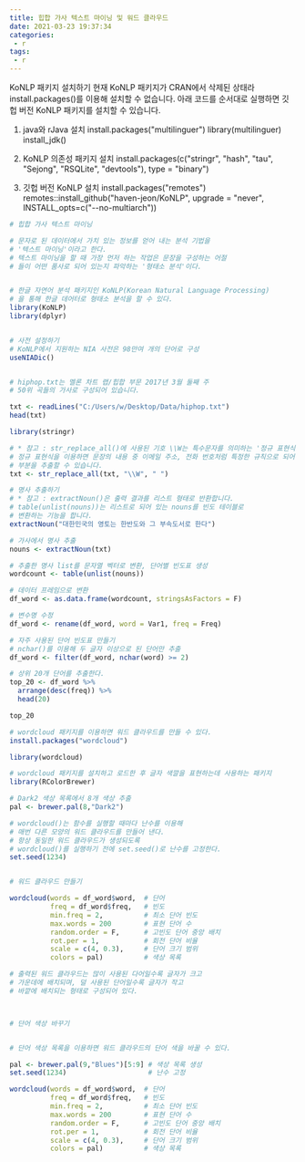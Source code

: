 ```yaml
---
title: 힙합 가사 텍스트 마이닝 및 워드 클라우드
date: 2021-03-23 19:37:34
categories:
 - r
tags:
 - r
---
```

KoNLP 패키지 설치하기
현재 KoNLP 패키지가 CRAN에서 삭제된 상태라 install.packages()를 이용해 설치할 수 없습니다.
아래 코드를 순서대로 실행하면 깃헙 버전 KoNLP 패키지를 설치할 수 있습니다.

1. java와 rJava 설치
install.packages("multilinguer")
library(multilinguer)
install_jdk()

2. KoNLP 의존성 패키지 설치
install.packages(c("stringr", "hash", "tau", "Sejong", "RSQLite", "devtools"), type = "binary")

3. 깃헙 버전 KoNLP 설치
install.packages("remotes")
remotes::install_github("haven-jeon/KoNLP", upgrade = "never", INSTALL_opts=c("--no-multiarch"))
   
```r
# 힙합 가사 텍스트 마이닝

# 문자로 된 데이터에서 가치 있는 정보를 얻어 내는 분석 기법을
# '텍스트 마이닝'이라고 한다.
# 텍스트 마이닝을 할 때 가장 먼저 하는 작업은 문장을 구성하는 어절
# 들이 어떤 품사로 되어 있는지 파악하는 '형태소 분석'이다.


# 한글 자연어 분석 패키지인 KoNLP(Korean Natural Language Processing)
# 을 통해 한글 데어터로 형태소 분석을 할 수 있다.
library(KoNLP)
library(dplyr)


# 사전 설정하기
# KoNLP에서 지원하는 NIA 사전은 98만여 개의 단어로 구성
useNIADic()


# hiphop.txt는 멜론 차트 랩/힙합 부문 2017년 3월 둘째 주
# 50위 곡들의 가사로 구성되어 있습니다.

txt <- readLines("C:/Users/w/Desktop/Data/hiphop.txt")
head(txt)

library(stringr)

# * 참고 : str_replace_all()에 사용된 기호 \\W는 특수문자를 의미하는 '정규 표현식'입니다.
# 정규 표현식을 이용하면 문장의 내용 중 이메일 주소, 전화 번호처럼 특정한 규칙으로 되어 있는
# 부분을 추출할 수 있습니다.
txt <- str_replace_all(txt, "\\W", " ")

# 명사 추출하기
# * 참고 : extractNoun()은 출력 결과를 리스트 형태로 반환합니다.
# table(unlist(nouns))는 리스트로 되어 있는 nouns를 빈도 테이블로
# 변환하는 기능을 합니다.
extractNoun("대한민국의 영토는 한반도와 그 부속도서로 한다")

# 가사에서 명사 추출
nouns <- extractNoun(txt)

# 추출한 명사 list를 문자열 벡터로 변환, 단어별 빈도표 생성
wordcount <- table(unlist(nouns))

# 데이터 프레임으로 변환
df_word <- as.data.frame(wordcount, stringsAsFactors = F)

# 변수명 수정
df_word <- rename(df_word, word = Var1, freq = Freq)

# 자주 사용된 단어 빈도표 만들기
# nchar()를 이용해 두 글자 이상으로 된 단어만 추출
df_word <- filter(df_word, nchar(word) >= 2)

# 상위 20개 단어를 추출한다.
top_20 <- df_word %>%
  arrange(desc(freq)) %>%
  head(20)

top_20

# wordcloud 패키지를 이용하면 워드 클라우드를 만들 수 있다.
install.packages("wordcloud")

library(wordcloud)

# wordcloud 패키지를 설치하고 로드한 후 글자 색깔을 표현하는데 사용하는 패키지
library(RColorBrewer)

# Dark2 색상 목록에서 8개 색상 추출
pal <- brewer.pal(8,"Dark2")

# wordcloud()는 함수를 실행할 때마다 난수를 이용해
# 매번 다른 모양의 워드 클라우드를 만들어 낸다.
# 항상 동일한 워드 클라우드가 생성되도록
# wordcloud()를 실행하기 전에 set.seed()로 난수를 고정한다.
set.seed(1234)


# 워드 클라우드 만들기

wordcloud(words = df_word$word,  # 단어
          freq = df_word$freq,   # 빈도
          min.freq = 2,          # 최소 단어 빈도
          max.words = 200        # 표현 단어 수
          random.order = F,      # 고빈도 단어 중앙 배치
          rot.per = 1,           # 회전 단어 비율
          scale = c(4, 0.3),     # 단어 크기 범위
          colors = pal)          # 색상 목록

# 출력된 워드 클라우드는 많이 사용된 다어일수록 글자가 크고
# 가운데에 배치되며, 덜 사용된 단어일수록 글자가 작고
# 바깥에 배치되는 형태로 구성되어 있다.



# 단어 색상 바꾸기


# 단어 색상 목록을 이용하면 워드 클라우드의 단어 색을 바꿀 수 있다.

pal <- brewer.pal(9,"Blues")[5:9] # 색상 목록 생성
set.seed(1234)                    # 난수 고정

wordcloud(words = df_word$word,  # 단어
          freq = df_word$freq,   # 빈도
          min.freq = 2,          # 최소 단어 빈도
          max.words = 200        # 표현 단어 수
          random.order = F,      # 고빈도 단어 중앙 배치
          rot.per = 1,           # 회전 단어 비율
          scale = c(4, 0.3),     # 단어 크기 범위
          colors = pal)          # 색상 목록


```